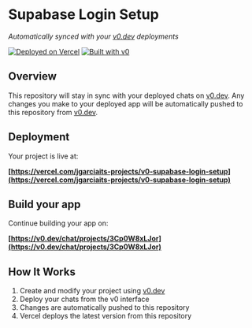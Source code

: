 # Supabase Login Setup

*Automatically synced with your [v0.dev](https://v0.dev) deployments*

[![Deployed on Vercel](https://img.shields.io/badge/Deployed%20on-Vercel-black?style=for-the-badge&logo=vercel)](https://vercel.com/jgarciaits-projects/v0-supabase-login-setup)
[![Built with v0](https://img.shields.io/badge/Built%20with-v0.dev-black?style=for-the-badge)](https://v0.dev/chat/projects/3Cp0W8xLJor)

## Overview

This repository will stay in sync with your deployed chats on [v0.dev](https://v0.dev).
Any changes you make to your deployed app will be automatically pushed to this repository from [v0.dev](https://v0.dev).

## Deployment

Your project is live at:

**[https://vercel.com/jgarciaits-projects/v0-supabase-login-setup](https://vercel.com/jgarciaits-projects/v0-supabase-login-setup)**

## Build your app

Continue building your app on:

**[https://v0.dev/chat/projects/3Cp0W8xLJor](https://v0.dev/chat/projects/3Cp0W8xLJor)**

## How It Works

1. Create and modify your project using [v0.dev](https://v0.dev)
2. Deploy your chats from the v0 interface
3. Changes are automatically pushed to this repository
4. Vercel deploys the latest version from this repository
